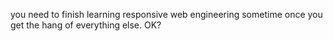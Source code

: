 you need to finish learning responsive web engineering sometime once you get the hang of everything else. OK?
